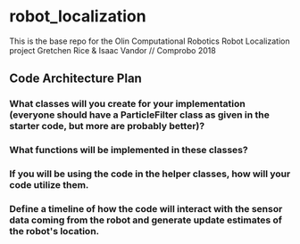 # robot_localization
This is the base repo for the Olin Computational Robotics Robot Localization project
Gretchen Rice & Isaac Vandor // Comprobo 2018

## Code Architecture Plan
### What classes will you create for your implementation (everyone should have a ParticleFilter class as given in the starter code, but more are probably better)?

### What functions will be implemented in these classes?

### If you will be using the code in the helper classes, how will your code utilize them.

### Define a timeline of how the code will interact with the sensor data coming from the robot and generate update estimates of the robot's location.
